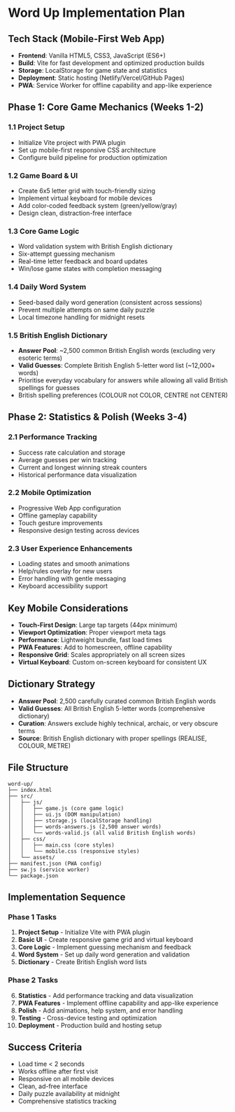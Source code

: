# Word Up Implementation Plan

## Tech Stack (Mobile-First Web App)
- **Frontend**: Vanilla HTML5, CSS3, JavaScript (ES6+)
- **Build**: Vite for fast development and optimized production builds
- **Storage**: LocalStorage for game state and statistics
- **Deployment**: Static hosting (Netlify/Vercel/GitHub Pages)
- **PWA**: Service Worker for offline capability and app-like experience

## Phase 1: Core Game Mechanics (Weeks 1-2)

### 1.1 Project Setup
- Initialize Vite project with PWA plugin
- Set up mobile-first responsive CSS architecture
- Configure build pipeline for production optimization

### 1.2 Game Board & UI
- Create 6x5 letter grid with touch-friendly sizing
- Implement virtual keyboard for mobile devices
- Add color-coded feedback system (green/yellow/gray)
- Design clean, distraction-free interface

### 1.3 Core Game Logic
- Word validation system with British English dictionary
- Six-attempt guessing mechanism
- Real-time letter feedback and board updates
- Win/lose game states with completion messaging

### 1.4 Daily Word System
- Seed-based daily word generation (consistent across sessions)
- Prevent multiple attempts on same daily puzzle
- Local timezone handling for midnight resets

### 1.5 British English Dictionary
- **Answer Pool**: ~2,500 common British English words (excluding very esoteric terms)
- **Valid Guesses**: Complete British English 5-letter word list (~12,000+ words)
- Prioritise everyday vocabulary for answers while allowing all valid British spellings for guesses
- British spelling preferences (COLOUR not COLOR, CENTRE not CENTER)

## Phase 2: Statistics & Polish (Weeks 3-4)

### 2.1 Performance Tracking
- Success rate calculation and storage
- Average guesses per win tracking
- Current and longest winning streak counters
- Historical performance data visualization

### 2.2 Mobile Optimization
- Progressive Web App configuration
- Offline gameplay capability
- Touch gesture improvements
- Responsive design testing across devices

### 2.3 User Experience Enhancements
- Loading states and smooth animations
- Help/rules overlay for new users
- Error handling with gentle messaging
- Keyboard accessibility support

## Key Mobile Considerations
- **Touch-First Design**: Large tap targets (44px minimum)
- **Viewport Optimization**: Proper viewport meta tags
- **Performance**: Lightweight bundle, fast load times
- **PWA Features**: Add to homescreen, offline capability
- **Responsive Grid**: Scales appropriately on all screen sizes
- **Virtual Keyboard**: Custom on-screen keyboard for consistent UX

## Dictionary Strategy
- **Answer Pool**: 2,500 carefully curated common British English words
- **Valid Guesses**: All British English 5-letter words (comprehensive dictionary)
- **Curation**: Answers exclude highly technical, archaic, or very obscure terms
- **Source**: British English dictionary with proper spellings (REALISE, COLOUR, METRE)

## File Structure
```
word-up/
├── index.html
├── src/
│   ├── js/
│   │   ├── game.js (core game logic)
│   │   ├── ui.js (DOM manipulation)
│   │   ├── storage.js (localStorage handling)
│   │   ├── words-answers.js (2,500 answer words)
│   │   └── words-valid.js (all valid British English words)
│   ├── css/
│   │   ├── main.css (core styles)
│   │   └── mobile.css (responsive styles)
│   └── assets/
├── manifest.json (PWA config)
├── sw.js (service worker)
└── package.json
```

## Implementation Sequence

### Phase 1 Tasks
1. **Project Setup** - Initialize Vite with PWA plugin
2. **Basic UI** - Create responsive game grid and virtual keyboard
3. **Core Logic** - Implement guessing mechanism and feedback
4. **Word System** - Set up daily word generation and validation
5. **Dictionary** - Create British English word lists

### Phase 2 Tasks
6. **Statistics** - Add performance tracking and data visualization
7. **PWA Features** - Implement offline capability and app-like experience
8. **Polish** - Add animations, help system, and error handling
9. **Testing** - Cross-device testing and optimization
10. **Deployment** - Production build and hosting setup

## Success Criteria
- Load time < 2 seconds
- Works offline after first visit
- Responsive on all mobile devices
- Clean, ad-free interface
- Daily puzzle availability at midnight
- Comprehensive statistics tracking